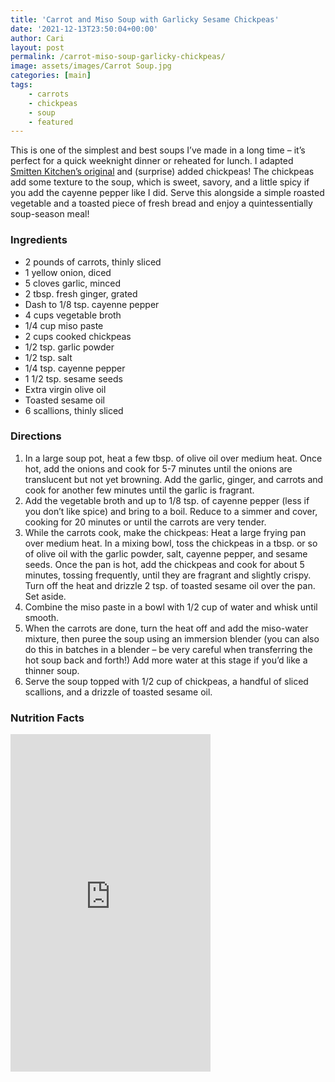 ```yaml
---
title: 'Carrot and Miso Soup with Garlicky Sesame Chickpeas'
date: '2021-12-13T23:50:04+00:00'
author: Cari
layout: post
permalink: /carrot-miso-soup-garlicky-chickpeas/
image: assets/images/Carrot Soup.jpg
categories: [main]
tags:
    - carrots
    - chickpeas
    - soup
    - featured
---
```


This is one of the simplest and best soups I’ve made in a long time – it’s perfect for a quick weeknight dinner or reheated for lunch. I adapted [Smitten Kitchen’s original](https://smittenkitchen.com/2012/01/carrot-soup-with-miso-and-sesame/) and (surprise) added chickpeas! The chickpeas add some texture to the soup, which is sweet, savory, and a little spicy if you add the cayenne pepper like I did. Serve this alongside a simple roasted vegetable and a toasted piece of fresh bread and enjoy a quintessentially soup-season meal!

<h3> Ingredients </h3>

- 2 pounds of carrots, thinly sliced
- 1 yellow onion, diced
- 5 cloves garlic, minced
- 2 tbsp. fresh ginger, grated
- Dash to 1/8 tsp. cayenne pepper
- 4 cups vegetable broth
- 1/4 cup miso paste
- 2 cups cooked chickpeas
- 1/2 tsp. garlic powder
- 1/2 tsp. salt
- 1/4 tsp. cayenne pepper
- 1 1/2 tsp. sesame seeds
- Extra virgin olive oil
- Toasted sesame oil
- 6 scallions, thinly sliced

<h3> Directions </h3>

1. In a large soup pot, heat a few tbsp. of olive oil over medium heat. Once hot, add the onions and cook for 5-7 minutes until the onions are translucent but not yet browning. Add the garlic, ginger, and carrots and cook for another few minutes until the garlic is fragrant.
2. Add the vegetable broth and up to 1/8 tsp. of cayenne pepper (less if you don’t like spice) and bring to a boil. Reduce to a simmer and cover, cooking for 20 minutes or until the carrots are very tender.
3. While the carrots cook, make the chickpeas: Heat a large frying pan over medium heat. In a mixing bowl, toss the chickpeas in a tbsp. or so of olive oil with the garlic powder, salt, cayenne pepper, and sesame seeds. Once the pan is hot, add the chickpeas and cook for about 5 minutes, tossing frequently, until they are fragrant and slightly crispy. Turn off the heat and drizzle 2 tsp. of toasted sesame oil over the pan. Set aside.
4. Combine the miso paste in a bowl with 1/2 cup of water and whisk until smooth.
5. When the carrots are done, turn the heat off and add the miso-water mixture, then puree the soup using an immersion blender (you can also do this in batches in a blender – be very careful when transferring the hot soup back and forth!) Add more water at this stage if you’d like a thinner soup.
6. Serve the soup topped with 1/2 cup of chickpeas, a handful of sliced scallions, and a drizzle of toasted sesame oil.

<h3> Nutrition Facts </h3>

<iframe title="CRONOMETER.com" width="320" height="540" src="https://cronometer.com/facts.html?food=30417709&measure=83148337&labelType=AMERICAN_2016" frameborder="0"></iframe>
